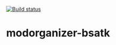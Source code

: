 [![Build status](https://ci.appveyor.com/api/projects/status/6g5v1r0v345m1iy9?svg=true)](https://ci.appveyor.com/project/Modorganizer2/modorganizer-bsatk)

# modorganizer-bsatk
